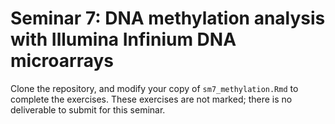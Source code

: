 # Seminar 7: DNA methylation analysis with Illumina Infinium DNA microarrays

Clone the repository, and modify your copy of `sm7_methylation.Rmd` to complete the exercises. These exercises are not marked; there is no deliverable to submit for this seminar. 
